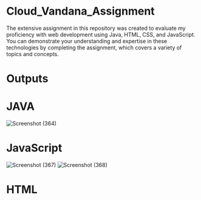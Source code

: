 # Cloud_Vandana_Assignment
The extensive assignment in this repository was created to evaluate my proficiency with web development using Java, HTML, CSS, and JavaScript. You can demonstrate your understanding and expertise in these technologies by completing the assignment, which covers a variety of topics and concepts.


# Outputs

# JAVA

![Screenshot (364)](https://github.com/Omkar-royal/Cloud_Vandana_Assignment/assets/77642195/74ca941a-bdfa-4a9d-9603-b87076ce5eaf)

# JavaScript

![Screenshot (367)](https://github.com/Omkar-royal/Cloud_Vandana_Assignment/assets/77642195/5b35a9f2-8ad3-40b0-b662-fdf025add8da)
![Screenshot (368)](https://github.com/Omkar-royal/Cloud_Vandana_Assignment/assets/77642195/52dea0a0-21fb-405c-bef4-25e07f7970c3)


# HTML

